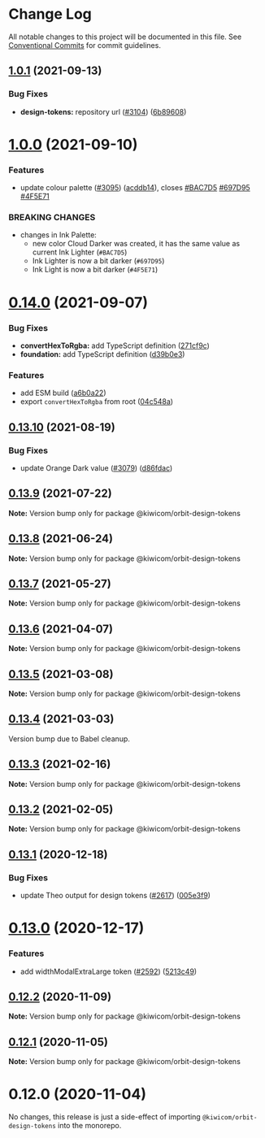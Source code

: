 # Change Log

All notable changes to this project will be documented in this file.
See [Conventional Commits](https://conventionalcommits.org) for commit guidelines.

## [1.0.1](https://github.com/kiwicom/orbit/compare/@kiwicom/orbit-design-tokens@1.0.0...@kiwicom/orbit-design-tokens@1.0.1) (2021-09-13)


### Bug Fixes

* **design-tokens:** repository url ([#3104](https://github.com/kiwicom/orbit/issues/3104)) ([6b89608](https://github.com/kiwicom/orbit/commit/6b8960840721d42b4bdfbf7e5ed5958c15f0e345))





# [1.0.0](https://github.com/kiwicom/orbit-design-tokens/compare/@kiwicom/orbit-design-tokens@0.14.0...@kiwicom/orbit-design-tokens@1.0.0) (2021-09-10)


### Features

* update colour palette ([#3095](https://github.com/kiwicom/orbit-design-tokens/issues/3095)) ([acddb14](https://github.com/kiwicom/orbit-design-tokens/commit/acddb14bc0e371568fb53fc74977f0ad9617bd80)), closes [#BAC7D5](https://github.com/kiwicom/orbit-design-tokens/issues/BAC7D5) [#697D95](https://github.com/kiwicom/orbit-design-tokens/issues/697D95) [#4F5E71](https://github.com/kiwicom/orbit-design-tokens/issues/4F5E71)


### BREAKING CHANGES

* changes in Ink Palette:
  - new color Cloud Darker was created, it has the same value as current Ink Lighter (`#BAC7D5`)
  - Ink Lighter is now a bit darker (`#697D95`)
  - Ink Light is now a bit darker (`#4F5E71`)





# [0.14.0](https://github.com/kiwicom/orbit-design-tokens/compare/@kiwicom/orbit-design-tokens@0.13.10...@kiwicom/orbit-design-tokens@0.14.0) (2021-09-07)


### Bug Fixes

* **convertHexToRgba:** add TypeScript definition ([271cf9c](https://github.com/kiwicom/orbit-design-tokens/commit/271cf9c1af684747aa2ef15550f8c21c7f618623))
* **foundation:** add TypeScript definition ([d39b0e3](https://github.com/kiwicom/orbit-design-tokens/commit/d39b0e33d9fd834f18da85170729ec2b3d8bce9b))


### Features

* add ESM build ([a6b0a22](https://github.com/kiwicom/orbit-design-tokens/commit/a6b0a221b46749e2b80bebf6fdcdc0f1876e6296))
* export `convertHexToRgba` from root ([04c548a](https://github.com/kiwicom/orbit-design-tokens/commit/04c548ad546dc659ea335de0c02b0fe221ebeb12))





## [0.13.10](https://github.com/kiwicom/orbit-design-tokens/compare/@kiwicom/orbit-design-tokens@0.13.9...@kiwicom/orbit-design-tokens@0.13.10) (2021-08-19)


### Bug Fixes

* update Orange Dark value ([#3079](https://github.com/kiwicom/orbit-design-tokens/issues/3079)) ([d86fdac](https://github.com/kiwicom/orbit-design-tokens/commit/d86fdac691a4eda5af4a558dfb51123a065e3eff))





## [0.13.9](https://github.com/kiwicom/orbit-design-tokens/compare/@kiwicom/orbit-design-tokens@0.13.8...@kiwicom/orbit-design-tokens@0.13.9) (2021-07-22)

**Note:** Version bump only for package @kiwicom/orbit-design-tokens





## [0.13.8](https://github.com/kiwicom/orbit-design-tokens/compare/@kiwicom/orbit-design-tokens@0.13.7...@kiwicom/orbit-design-tokens@0.13.8) (2021-06-24)

**Note:** Version bump only for package @kiwicom/orbit-design-tokens





## [0.13.7](https://github.com/kiwicom/orbit-design-tokens/compare/@kiwicom/orbit-design-tokens@0.13.6...@kiwicom/orbit-design-tokens@0.13.7) (2021-05-27)

**Note:** Version bump only for package @kiwicom/orbit-design-tokens





## [0.13.6](https://github.com/kiwicom/orbit-design-tokens/compare/@kiwicom/orbit-design-tokens@0.13.5...@kiwicom/orbit-design-tokens@0.13.6) (2021-04-07)

**Note:** Version bump only for package @kiwicom/orbit-design-tokens





## [0.13.5](https://github.com/kiwicom/orbit-design-tokens/compare/@kiwicom/orbit-design-tokens@0.13.4...@kiwicom/orbit-design-tokens@0.13.5) (2021-03-08)

**Note:** Version bump only for package @kiwicom/orbit-design-tokens





## [0.13.4](https://github.com/kiwicom/orbit-design-tokens/compare/@kiwicom/orbit-design-tokens@0.13.3...@kiwicom/orbit-design-tokens@0.13.4) (2021-03-03)

Version bump due to Babel cleanup.





## [0.13.3](https://github.com/kiwicom/orbit-design-tokens/compare/@kiwicom/orbit-design-tokens@0.13.2...@kiwicom/orbit-design-tokens@0.13.3) (2021-02-16)

**Note:** Version bump only for package @kiwicom/orbit-design-tokens





## [0.13.2](https://github.com/kiwicom/orbit-design-tokens/compare/@kiwicom/orbit-design-tokens@0.13.1...@kiwicom/orbit-design-tokens@0.13.2) (2021-02-05)

**Note:** Version bump only for package @kiwicom/orbit-design-tokens





## [0.13.1](https://github.com/kiwicom/orbit-design-tokens/compare/@kiwicom/orbit-design-tokens@0.13.0...@kiwicom/orbit-design-tokens@0.13.1) (2020-12-18)


### Bug Fixes

* update Theo output for design tokens ([#2617](https://github.com/kiwicom/orbit-design-tokens/issues/2617)) ([005e3f9](https://github.com/kiwicom/orbit-design-tokens/commit/005e3f9f603d6fc5dfa549ff0e556c7b3e70196a))





# [0.13.0](https://github.com/kiwicom/orbit-design-tokens/compare/@kiwicom/orbit-design-tokens@0.12.2...@kiwicom/orbit-design-tokens@0.13.0) (2020-12-17)


### Features

* add widthModalExtraLarge token ([#2592](https://github.com/kiwicom/orbit-design-tokens/issues/2592)) ([5213c49](https://github.com/kiwicom/orbit-design-tokens/commit/5213c498a7fade644d8d85ba821adfb5b25c162e))





## [0.12.2](https://github.com/kiwicom/orbit-design-tokens/compare/@kiwicom/orbit-design-tokens@0.12.1...@kiwicom/orbit-design-tokens@0.12.2) (2020-11-09)

**Note:** Version bump only for package @kiwicom/orbit-design-tokens





## [0.12.1](https://github.com/kiwicom/orbit-design-tokens/compare/@kiwicom/orbit-design-tokens@0.12.0...@kiwicom/orbit-design-tokens@0.12.1) (2020-11-05)

**Note:** Version bump only for package @kiwicom/orbit-design-tokens





# 0.12.0 (2020-11-04)


No changes, this release is just a side-effect of importing `@kiwicom/orbit-design-tokens` into the monorepo.
